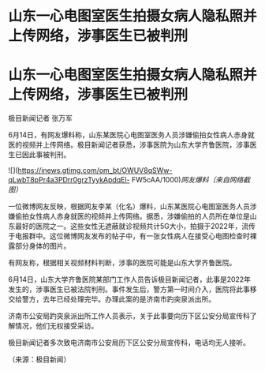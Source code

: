 # 山东一心电图室医生拍摄女病人隐私照并上传网络，涉事医生已被判刑

# 山东一心电图室医生拍摄女病人隐私照并上传网络，涉事医生已被判刑

极目新闻记者 张万军

6月14日，有网友爆料称，山东某医院心电图室医务人员涉嫌偷拍女性病人赤身就医的视频并上传网络。极目新闻记者获悉，涉事医院为山东大学齐鲁医院，涉事医生已因此事被判刑。

![](https://inews.gtimg.com/om_bt/OWUV8qSWw-qLwbT8pPr4a3PDrr0grzTyykApdqEl-
FW5cAA/1000)_网友爆料（来自网络截图）_

一位微博网友反映，根据网友李某（化名）爆料，山东某医院心电图室医务人员涉嫌偷拍女性病人赤身就医的视频并上传网络。据悉，涉嫌偷拍的人员所在单位是山东最好的医院之一。这些女性无遮蔽就诊视频共计5G大小，拍摄于2022年，流传于电报群中。这位微博网友发布的帖子中，有一张女性病人在接受心电图检查时裸露部分身体的图片。

有网友称，根据相关视频材料判断，涉事的医院可能是山东大学齐鲁医院。

6月14日，山东大学齐鲁医院某部门工作人员告诉极目新闻记者，此事是2022年发生的，涉事医生已被法院判刑。事件发生后，警方第一时间介入，医院将此事移交给警方，去年已经处理完毕。办理此案的是济南市趵突泉派出所。

济南市公安局趵突泉派出所工作人员表示，关于此事要向历下区公安分局宣传科了解情况，他们无权接受采访。

极目新闻记者多次致电济南市公安局历下区公安分局宣传科，电话均无人接听。

（来源：极目新闻）


